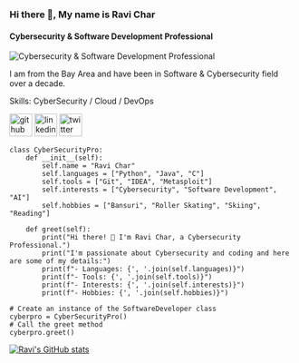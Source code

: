 ### Hi there 👋, My name is Ravi Char
#### Cybersecurity & Software Development Professional
![Cybersecurity & Software Development Professional](https://media.licdn.com/dms/image/C4D03AQFrmi5VveWe_A/profile-displayphoto-shrink_800_800/0/1515623942609?e=1700697600&v=beta&t=2Cm9K5YuJGm8qeXoa6o7TgqtYD25K9t9Up4KrfoeR7I)

I am from the Bay Area and have been in Software & Cybersecurity field over a decade.

Skills: CyberSecurity / Cloud / DevOps 


[<img src='https://cdn.jsdelivr.net/npm/simple-icons@3.0.1/icons/github.svg' alt='github' height='40'>](https://github.com/ravichar)  [<img src='https://cdn.jsdelivr.net/npm/simple-icons@3.0.1/icons/linkedin.svg' alt='linkedin' height='40'>](https://www.linkedin.com/in/infosecmgmtpro/)  [<img src='https://cdn.jsdelivr.net/npm/simple-icons@3.0.1/icons/twitter.svg' alt='twitter' height='40'>](https://twitter.com/ravichar)  


```
class CyberSecurityPro:
    def __init__(self):
        self.name = "Ravi Char"
        self.languages = ["Python", "Java", "C"]
        self.tools = ["Git", "IDEA", "Metasploit"]
        self.interests = ["Cybersecurity", "Software Development", "AI"]
        self.hobbies = ["Bansuri", "Roller Skating", "Skiing", "Reading"] 

    def greet(self):
        print("Hi there! 👋 I'm Ravi Char, a Cybersecurity Professional.")
        print("I'm passionate about Cybersecurity and coding and here are some of my details:")
        print(f"- Languages: {', '.join(self.languages)}")
        print(f"- Tools: {', '.join(self.tools)}")
        print(f"- Interests: {', '.join(self.interests)}")
        print(f"- Hobbies: {', '.join(self.hobbies)}")

# Create an instance of the SoftwareDeveloper class
cyberpro = CyberSecurityPro()
# Call the greet method
cyberpro.greet()
```
[![Ravi's GitHub stats](https://github-readme-stats.vercel.app/api?username=ravichar)](https://github.com/ravichar/github-readme-stats)

